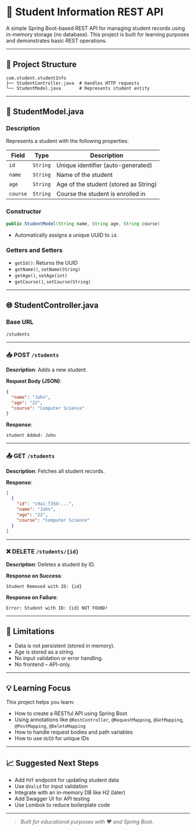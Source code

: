 
# 📘 Student Information REST API

A simple Spring Boot-based REST API for managing student records using in-memory storage (no database). This project is built for learning purposes and demonstrates basic REST operations.

---

## 🧱 Project Structure

```
com.student.studentInfo
├── StudentController.java  # Handles HTTP requests
└── StudentModel.java       # Represents student entity
```

---

## 📝 StudentModel.java

### Description

Represents a student with the following properties:

| Field   | Type     | Description                          |
|---------|----------|--------------------------------------|
| `id`    | `String` | Unique identifier (auto-generated)   |
| `name`  | `String` | Name of the student                  |
| `age`   | `String` | Age of the student (stored as String)|
| `course`| `String` | Course the student is enrolled in    |

### Constructor

```java
public StudentModel(String name, String age, String course)
```

- Automatically assigns a unique UUID to `id`.

### Getters and Setters

- `getId()`: Returns the UUID  
- `getName()`, `setName(String)`  
- `getAge()`, `setAge(int)`  
- `getCourse()`, `setCourse(String)`

---

## 🌐 StudentController.java

### Base URL

```
/students
```

---

### 📥 POST `/students`

**Description**: Adds a new student.

**Request Body (JSON)**:
```json
{
  "name": "John",
  "age": "22",
  "course": "Computer Science"
}
```

**Response**:
```
student Added: John
```

---

### 📤 GET `/students`

**Description**: Fetches all student records.

**Response**:
```json
[
  {
    "id": "c9a1-f35d-...",
    "name": "John",
    "age": "22",
    "course": "Computer Science"
  }
]
```

---

### ❌ DELETE `/students/{id}`

**Description**: Deletes a student by ID.

**Response on Success**:
```
Student Removed with ID: {id}
```

**Response on Failure**:
```
Error: Student with ID: {id} NOT FOUND!
```

---

## 🚧 Limitations

- Data is not persistent (stored in memory).  
- Age is stored as a string.  
- No input validation or error handling.  
- No frontend – API-only.

---

## 💡 Learning Focus

This project helps you learn:

- How to create a RESTful API using Spring Boot  
- Using annotations like `@RestController`, `@RequestMapping`, `@GetMapping`, `@PostMapping`, `@DeleteMapping`  
- How to handle request bodies and path variables  
- How to use `UUID` for unique IDs

---

## 📈 Suggested Next Steps

- Add `PUT` endpoint for updating student data  
- Use `@Valid` for input validation  
- Integrate with an in-memory DB like H2 (later)  
- Add Swagger UI for API testing  
- Use Lombok to reduce boilerplate code

---

> _Built for educational purposes with ❤️ and Spring Boot._
